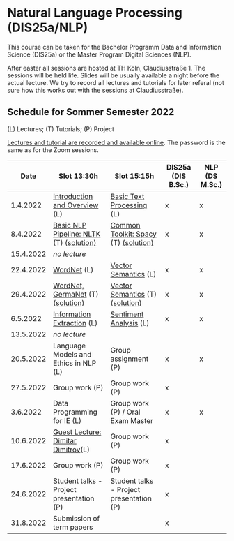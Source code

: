 # Natural Language Processing (DIS25a/NLP)

This course can be taken for the Bachelor Programm Data and Information Science (DIS25a) or the Master Program Digital Sciences (NLP).

After easter all sessions are hosted at TH Köln, Claudiusstraße 1. The sessions will be held life. Slides will be usually available a night before the actual lecture. We try to record all lectures and tutorials for later referal (not sure how this works out with the sessions at Claudiusstraße).

## Schedule for Sommer Semester 2022

(L) Lectures; (T) Tutorials; (P) Project

[Lectures and tutorial are recorded and available online](https://th-koeln.sciebo.de/s/Col70bcubHhymJx). The password is the same as for the Zoom sessions. 

| Date      | Slot 13:30h                              | Slot 15:15h                              | DIS25a (DIS B.Sc.) | NLP (DS M.Sc.) |
|-----------|------------------------------------------|------------------------------------------|--------------------|----------------|
| 1.4.2022  | [Introduction and Overview](slides/DIS25-01-Introduction.pdf) (L)            | [Basic Text Processing](slides/DIS25-02-BasicTextProcessing.pdf) (L)                | x                  | x              |
| 8.4.2022  | [Basic NLP Pipeline: NLTK](tutorial/DIS25-01-tut-basicPipeline.md) (T) [(solution)](tutorial/DIS25_1_solution.ipynb)              | [Common Toolkit: Spacy](tutorial/DIS25-02-tut-SpacyNLTK.md) (T) [(solution)](tutorial/DIS25_2_solution.ipynb)         | x                  | x              |
| 15.4.2022 | _no lecture_                             |                                          |                    |                |
| 22.4.2022 | [WordNet](slides/DIS25-03-WordNet.pdf) (L) | [Vector Semantics](slides/DIS25-04-VectorSemantics.pdf) (L)| x                  | x              |
| 29.4.2022 | [WordNet, GermaNet](tutorial/DIS25-03-tut-WordNet.md) (T) [(solution)](tutorial/DIS25_3_solution.ipynb)                  | [Vector Semantics](tutorial/DIS25-04-tut-VectorSemantics.md) (T)   [(solution)](tutorial/DIS25_4_solution.ipynb)                  | x                  | x              |
| 6.5.2022  | [Information Extraction](slides/DIS25-05-infoextract.pdf) (L)               | [Sentiment Analysis](slides/DIS25-06-sentimentAnalysis.pdf) (L)                   | x                  | x              |
| 13.5.2022 | _no lecture_                             |                                          |                    |                |
| 20.5.2022 | Language Models and Ethics in NLP (L)    | Group assignment (P)                     | x                  | x              |
| 27.5.2022 | Group work (P)                           | Group work (P)                           | x                  |                |
| 3.6.2022  | Data Programming for IE (L)              | Group work (P) / Oral Exam Master        | x                  | x              |
| 10.6.2022 | [Guest Lecture: Dimitar Dimitrov](data/guest_lecture.md)(L)                        | Group work (P)                           | x                  |                |
| 17.6.2022 | Group work (P)                           | Group work (P)                           | x                  |                |
| 24.6.2022 | Student talks - Project presentation (P) | Student talks - Project presentation (P) | x                  |                |
| 31.8.2022 | Submission of term papers                |                                          | x                  |                |
